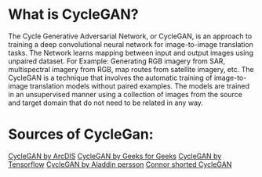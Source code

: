 # What is CycleGAN?

The Cycle Generative Adversarial Network, or CycleGAN, is an approach to training a deep convolutional neural network for image-to-image translation tasks. The Network learns mapping between input and output images using unpaired dataset. For Example: Generating RGB imagery from SAR, multispectral imagery from RGB, map routes from satellite imagery, etc.
The CycleGAN is a technique that involves the automatic training of image-to-image translation models without paired examples. The models are trained in an unsupervised manner using a collection of images from the source and target domain that do not need to be related in any way.

# Sources of CycleGan:

[CycleGAN by ArcDIS](https://developers.arcgis.com/python/guide/how-cyclegan-works/)
[CycleGAN by Geeks for Geeks](https://www.geeksforgeeks.org/cycle-generative-adversarial-network-cyclegan-2/)
[CycleGAN by Tensorflow](https://www.tensorflow.org/tutorials/generative/cyclegan)
[CycleGAN by Aladdin persson](https://www.youtube.com/watch?v=4LktBHGCNfw)
[Connor shorted CycleGAN](https://www.youtube.com/watch?v=AQBti_wN414)
